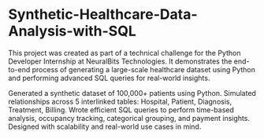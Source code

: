 # Synthetic-Healthcare-Data-Analysis-with-SQL

This project was created as part of a technical challenge for the Python Developer Internship at NeuralBits Technologies.
It demonstrates the end-to-end process of generating a large-scale healthcare dataset using Python and performing advanced SQL queries for real-world insights.

Generated a synthetic dataset of 100,000+ patients using Python.
Simulated relationships across 5 interlinked tables: Hospital, Patient, Diagnosis, Treatment, Billing.
Wrote efficient SQL queries to perform time-based analysis, occupancy tracking, categorical grouping, and payment insights.
Designed with scalability and real-world use cases in mind.

